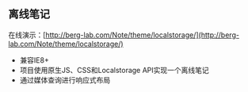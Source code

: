 ## 离线笔记

在线演示：[http://berg-lab.com/Note/theme/localstorage/](http://berg-lab.com/Note/theme/localstorage/)

* 兼容IE8+
* 项目使用原生JS、CSS和Localstorage API实现一个离线笔记
* 通过媒体查询进行响应式布局